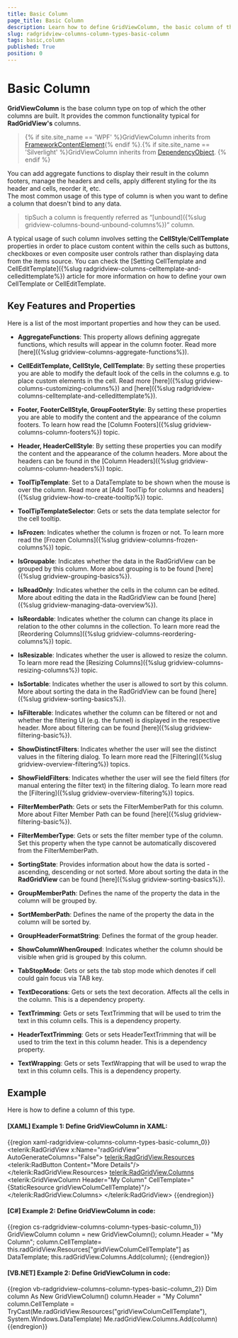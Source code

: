 ```yaml
---
title: Basic Column
page_title: Basic Column
description: Learn how to define GridViewColumn, the basic column of the Telerik {{ site.framework_name }} DataGrid, either in XAML or code.
slug: radgridview-columns-column-types-basic-column
tags: basic,column
published: True
position: 0
---
```


# Basic Column

__GridViewColumn__ is the base column type on top of which the other columns are built. It provides the common functionality typical for __RadGridView's__ columns. 

>{% if site.site_name == 'WPF' %}GridViewColumn inherits from [FrameworkContentElement](https://msdn.microsoft.com/en-us/library/system.windows.frameworkcontentelement%28v=vs.110%29.aspx){% endif %}.{% if site.site_name == 'Silverlight' %}GridViewColumn inherits from [DependencyObject](https://msdn.microsoft.com/fr-fr/library/system.windows.dependencyobject%28v=vs.95%29.aspx). {% endif %}

You can add aggregate functions to display their result in the column footers, manage the headers and cells, apply different styling for the its header and cells, reorder it, etc.  
The most common usage of this type of column is when you want to define a column that doesn't bind to any data. 

>tipSuch a column is frequently referred as “[unbound]({%slug gridview-columns-bound-unbound-columns%})” column. 

A typical usage of such column involves setting the __CellStyle__/__CellTemplate__ properties in order to place custom content within the cells such as buttons, checkboxes or even composite user controls rather than displaying data from the items source. You can check the [Setting CellTemplate and CellEditTemplate]({%slug radgridview-columns-celltemplate-and-celledittemplate%}) article for more information on how to define your own CellTemplate or CellEditTemplate.

## Key Features and Properties
     
Here is a list of the most important properties and how they can be used.

* __AggregateFunctions__: This property allows defining aggregate functions, which results will appear in the column footer. Read more [here]({%slug gridview-columns-aggregate-functions%}).
            
* __CellEditTemplate, CellStyle, CellTemplate__: By setting these properties you are able to modify the default look of the cells in the columns e.g. to place custom elements in the cell. Read more [here]({%slug gridview-columns-customizing-columns%}) and [here]({%slug radgridview-columns-celltemplate-and-celledittemplate%}).
            
* __Footer, FooterCellStyle, GroupFooterStyle__: By setting these properties you are able to modify the content and the appearance of the column footers. To learn how read the [Column Footers]({%slug gridview-columns-column-footers%}) topic.
            
* __Header, HeaderCellStyle__: By setting these properties you can modify the content and the appearance of the column headers. More about the headers can be found in the [Column Headers]({%slug gridview-columns-column-headers%}) topic.
            
* __ToolTipTemplate__: Set to a DataTemplate to be shown when the mouse is over the column. Read more at [Add ToolTip for columns and headers]({%slug gridview-how-to-create-tooltip%}) topic.
            
* __ToolTipTemplateSelector__: Gets or sets the data template selector for the cell tooltip.
            
* __IsFrozen__: Indicates whether the column is frozen or not. To learn more read the [Frozen Columns]({%slug gridview-columns-frozen-columns%}) topic.
          
* __IsGroupable__: Indicates whether the data in the RadGridView can be grouped by this column. More about grouping is to be found [here]({%slug gridview-grouping-basics%}).
            
* __IsReadOnly__: Indicates whether the cells in the column can be edited. More about editing the data in the RadGridView can be found [here]({%slug gridview-managing-data-overview%}).
           
* __IsReordable__: Indicates whether the column can change its place in relation to the other columns in the collection. To learn more read the [Reordering Columns]({%slug gridview-columns-reordering-columns%}) topic.
            
* __IsResizable__: Indicates whether the user is allowed to resize the column. To learn more read the [Resizing Columns]({%slug gridview-columns-resizing-columns%}) topic.
            
* __IsSortable__: Indicates whether the user is allowed to sort by this column. More about sorting the data in the RadGridView can be found [here]({%slug gridview-sorting-basics%}).
            
* __IsFilterable__: Indicates whether the column can be filtered or not and whether the filtering UI (e.g. the funnel) is displayed in the respective header. More about filtering can be found [here]({%slug gridview-filtering-basic%}).
            
* __ShowDistinctFilters__: Indicates whether the user will see the distinct values in the filtering dialog. To learn more read the [Filtering]({%slug gridview-overview-filtering%}) topics.
            
* __ShowFieldFilters__: Indicates whether the user will see the field filters (for manual entering the filter text) in the filtering dialog. To learn more read the [Filtering]({%slug gridview-overview-filtering%}) topics.
            
* __FilterMemberPath__: Gets or sets the FilterMemberPath for this column. More about Filter Member Path can be found [here]({%slug gridview-filtering-basic%}).
            
* __FilterMemberType__: Gets or sets the filter member type of the column. Set this property when the type cannot be automatically discovered from the FilterMemberPath.
            
* __SortingState__: Provides information about how the data is sorted - ascending, descending or not sorted. More about sorting the data in the __RadGridView__ can be found [here]({%slug gridview-sorting-basics%}).
            
* __GroupMemberPath__: Defines the name of the property the data in the column will be grouped by.
            
* __SortMemberPath__: Defines the name of the property the data in the column will be sorted by.
            
* __GroupHeaderFormatString__: Defines the format of the group header.
            
* __ShowColumnWhenGrouped__: Indicates whether the column should be visible when grid is grouped by this column.
            
* __TabStopMode__: Gets or sets the tab stop mode which denotes if cell could gain focus via TAB key.
            
* __TextDecorations__: Gets or sets the text decoration. Affects all the cells in the column. This is a dependency property.
            
* __TextTrimming__: Gets or sets TextTrimming that will be used to trim the text in this column cells. This is a dependency property.

* __HeaderTextTrimming__: Gets or sets HeaderTextTrimming that will be used to trim the text in this column header. This is a dependency property.
           
* __TextWrapping__: Gets or sets TextWrapping that will be used to wrap the text in this column cells. This is a dependency property.
          
## Example
		  
Here is how to define a column of this type.

#### __[XAML] Example 1: Define GridViewColumn in XAML:__
{{region xaml-radgridview-columns-column-types-basic-column_0}}
	<telerik:RadGridView x:Name="radGridView" AutoGenerateColumns="False">
		<telerik:RadGridView.Resources>
			<DataTemplate x:Key="gridViewColumCellTemplate">
			    <telerik:RadButton Content="More Details"/>
			</DataTemplate>
		</telerik:RadGridView.Resources>
		<telerik:RadGridView.Columns>
			<telerik:GridViewColumn Header="My Column" CellTemplate="{StaticResource gridViewColumCellTemplate}"/>
		</telerik:RadGridView.Columns>
	</telerik:RadGridView>
{{endregion}}
         
#### __[C#] Example 2: Define GridViewColumn in code:__

{{region cs-radgridview-columns-column-types-basic-column_1}}
	GridViewColumn column = new GridViewColumn();
	column.Header = "My Column";
	column.CellTemplate= this.radGridView.Resources["gridViewColumCellTemplate"] as DataTemplate;
	this.radGridView.Columns.Add(column);
{{endregion}}

#### __[VB.NET] Example 2: Define GridViewColumn in code:__

{{region vb-radgridview-columns-column-types-basic-column_2}}
	Dim column As New GridViewColumn()
        column.Header = "My Column"
	column.CellTemplate = TryCast(Me.radGridView.Resources("gridViewColumCellTemplate"), System.Windows.DataTemplate)
	Me.radGridView.Columns.Add(column)
{{endregion}}

